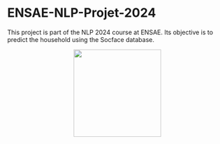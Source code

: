 # ENSAE-NLP-Projet-2024

This project is part of the NLP 2024 course at ENSAE. Its objective is to predict the household using the Socface database.

<div style="text-align: center;">
    <img src="https://github.com/ambreetienne/ENSAE-NLP-Projet-2024/assets/116364926/d580b3e8-45e5-4386-89b9-32d44c8169bf" width="200">
</div>

